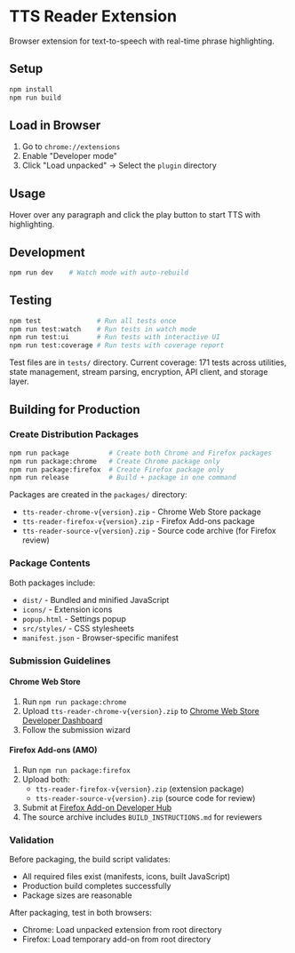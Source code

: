 # TTS Reader Extension

Browser extension for text-to-speech with real-time phrase highlighting.

## Setup

```bash
npm install
npm run build
```

## Load in Browser

1. Go to `chrome://extensions`
2. Enable "Developer mode"
3. Click "Load unpacked" → Select the `plugin` directory

## Usage

Hover over any paragraph and click the play button to start TTS with highlighting.

## Development

```bash
npm run dev    # Watch mode with auto-rebuild
```

## Testing

```bash
npm test              # Run all tests once
npm run test:watch    # Run tests in watch mode
npm run test:ui       # Run tests with interactive UI
npm run test:coverage # Run tests with coverage report
```

Test files are in `tests/` directory. Current coverage: 171 tests across utilities, state management, stream parsing, encryption, API client, and storage layer.

## Building for Production

### Create Distribution Packages

```bash
npm run package          # Create both Chrome and Firefox packages
npm run package:chrome   # Create Chrome package only
npm run package:firefox  # Create Firefox package only
npm run release          # Build + package in one command
```

Packages are created in the `packages/` directory:
- `tts-reader-chrome-v{version}.zip` - Chrome Web Store package
- `tts-reader-firefox-v{version}.zip` - Firefox Add-ons package
- `tts-reader-source-v{version}.zip` - Source code archive (for Firefox review)

### Package Contents

Both packages include:
- `dist/` - Bundled and minified JavaScript
- `icons/` - Extension icons
- `popup.html` - Settings popup
- `src/styles/` - CSS stylesheets
- `manifest.json` - Browser-specific manifest

### Submission Guidelines

#### Chrome Web Store
1. Run `npm run package:chrome`
2. Upload `tts-reader-chrome-v{version}.zip` to [Chrome Web Store Developer Dashboard](https://chrome.google.com/webstore/devconsole)
3. Follow the submission wizard

#### Firefox Add-ons (AMO)
1. Run `npm run package:firefox`
2. Upload both:
   - `tts-reader-firefox-v{version}.zip` (extension package)
   - `tts-reader-source-v{version}.zip` (source code for review)
3. Submit at [Firefox Add-on Developer Hub](https://addons.mozilla.org/developers/addon/submit/distribution)
4. The source archive includes `BUILD_INSTRUCTIONS.md` for reviewers

### Validation

Before packaging, the build script validates:
- All required files exist (manifests, icons, built JavaScript)
- Production build completes successfully
- Package sizes are reasonable

After packaging, test in both browsers:
- Chrome: Load unpacked extension from root directory
- Firefox: Load temporary add-on from root directory
